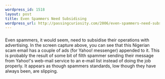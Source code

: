 ```yaml
--- 
wordpress_id: 1518
layout: post
title: Even Spammers Need Subsidising
wordpress_url: http://passingcuriosity.com/2006/even-spammers-need-subsidising/
---
```

<a href="http://photos1.blogger.com/blogger/5615/352/1600/spam.jpg"><img style="display:block; margin:0px auto 10px; text-align:center;cursor:pointer; cursor:hand;" src="http://photos1.blogger.com/blogger/5615/352/320/spam.jpg" border="0" alt="" /></a>Even spammers, it would seem, need to subsidise their operations with advertising. In the screen capture above, you can see that this Nigerian scam email has a couple of ads (for Yahoo! messenger) appended to it. This is probably the result of some bit of filth spammer sending their message from Yahoo!'s web-mail service to an e-mail list instead of doing the job properly. It appears as though spammers standards, low though they have always been, are slipping.
